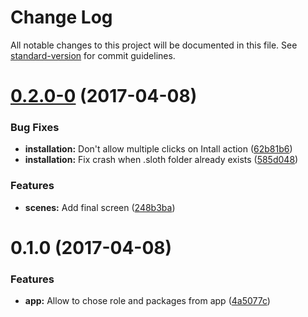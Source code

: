 # Change Log

All notable changes to this project will be documented in this file. See [standard-version](https://github.com/conventional-changelog/standard-version) for commit guidelines.

<a name="0.2.0-0"></a>
# [0.2.0-0](https://github.com/uesteibar/sloth-app/compare/v0.1.0...v0.2.0-0) (2017-04-08)


### Bug Fixes

* **installation:** Don't allow multiple clicks on Intall action ([62b81b6](https://github.com/uesteibar/sloth-app/commit/62b81b6))
* **installation:** Fix crash when .sloth folder already exists ([585d048](https://github.com/uesteibar/sloth-app/commit/585d048))


### Features

* **scenes:** Add final screen ([248b3ba](https://github.com/uesteibar/sloth-app/commit/248b3ba))



<a name="0.1.0"></a>
# 0.1.0 (2017-04-08)


### Features

* **app:** Allow to chose role and packages from app ([4a5077c](https://github.com/uesteibar/sloth-app/commit/4a5077c))
